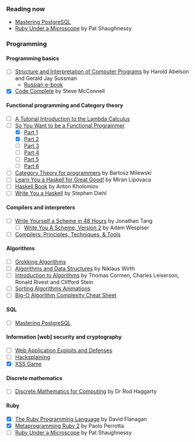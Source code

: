 ### Reading now
- [Mastering PostgreSQL](https://masteringpostgresql.com/)
- [Ruby Under a Microscope](https://www.amazon.com/Ruby-Under-Microscope-Illustrated-Internals/dp/1593275277) by Pat Shaughnessy

### Programming

#### Programming basics
- [ ] [Structure and Interpretation of Computer Programs](https://mitpress.mit.edu/sicp/full-text/book/book.html) by Harold Abelson and Gerald Jay Sussman
  * [Russian e-book](http://newstar.rinet.ru/~goga/sicp/sicp.pdf)
- [x] [Code Complete](https://www.amazon.com/Code-Complete-Practical-Handbook-Construction/dp/0735619670) by Steve McConnell

#### Functional programming and Category theory
- [ ] [A Tutorial Introduction to the Lambda Calculus](http://www.inf.fu-berlin.de/lehre/WS03/alpi/lambda.pdf)
- [ ] [So You Want to be a Functional Programmer](https://medium.com/@cscalfani/so-you-want-to-be-a-functional-programmer-part-1-1f15e387e536)
  * [x] [Part 1](https://medium.com/p/1f15e387e536)
  * [x] [Part 2](https://medium.com/p/7005682cec4a)
  * [ ] [Part 3](https://medium.com/p/1b0fd14eb1a7)
  * [ ] [Part 4](https://medium.com/p/18fbe3ea9e49)
  * [ ] [Part 5](https://medium.com/p/c70adc9cf56a)
  * [ ] [Part 6](https://medium.com/p/db502830403)
- [ ] [Category Theory for programmers](https://henrychern.wordpress.com/2017/07/17/httpsbartoszmilewski-com20141028category-theory-for-programmers-the-preface/) by Bartosz Milewski
- [ ] [Learn You a Haskell for Great Good!](http://learnyouahaskell.com/) by Miran Lipovaca
- [ ] [Haskell Book](https://anton-k.github.io/ru-haskell-book/book/home.html) by Anton Kholomiov
- [ ] [Write You a Haskell](http://dev.stephendiehl.com/fun/) by Stephen Diehl

#### Compilers and interpreters
- [ ] [Write Yourself a Scheme in 48 Hours](https://en.wikibooks.org/wiki/Write_Yourself_a_Scheme_in_48_Hours) by Jonathan Tang
  * [ ] [Write You A Scheme, Version 2](https://wespiser.com/writings/wyas/home.html) by Adam Wespiser
- [ ] [Compilers: Principles, Techniques, & Tools](https://www.ozon.ru/context/detail/id/3829076/)

#### Algorithms
- [ ] [Grokking Algorithms](https://www.ozon.ru/context/detail/id/139296295/)
- [ ] [Algorithms and Data Structures](https://www.ozon.ru/context/detail/id/6146670/) by Niklaus Wirth
- [ ] [Introduction to Algorithms](https://www.ozon.ru/context/detail/id/33769775/) by Thomas Cormen, Charles Leiserson, Ronald Rivest and Clifford Stein
- [ ] [Sorting Algorithms Animations](https://www.toptal.com/developers/sorting-algorithms)
- [ ] [Big-O Algorithm Complexity Cheat Sheet](http://bigocheatsheet.com/)

#### SQL
- [ ] [Mastering PostgreSQL](https://masteringpostgresql.com/)

#### Information [web] security and cryptography
- [ ] [Web Application Exploits and Defenses](https://google-gruyere.appspot.com/)
- [ ] [Hacksplaining](https://www.hacksplaining.com/)
- [x] [XSS Game](https://xss-game.appspot.com/)

#### Discrete mathematics
- [ ] [Discrete Mathematics for Computing](https://www.ozon.ru/context/detail/id/7825217/) by Dr Rod Haggarty

#### Ruby
- [x] [The Ruby Programming Language](https://www.amazon.com/Programming-Language-Flanagan-Yukihiro-Matsumoto/dp/0596101244) by David Flanagan 
- [x] [Metaprogramming Ruby 2](https://www.amazon.com/Metaprogramming-Ruby-Program-Like-Facets/dp/1941222129) by Paolo Perrotta
- [ ] [Ruby Under a Microscope](https://www.amazon.com/Ruby-Under-Microscope-Illustrated-Internals/dp/1593275277) by Pat Shaughnessy
